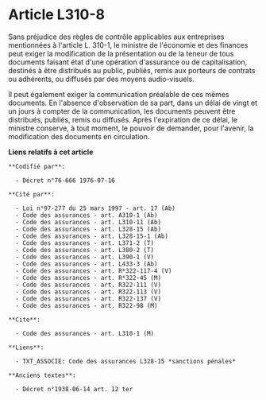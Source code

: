 # Article L310-8

Sans préjudice des règles de contrôle applicables aux entreprises mentionnées à l'article L. 310-1, le ministre de l'économie
et des finances peut exiger la modification de la présentation ou de la teneur de tous documents faisant état d'une opération
d'assurance ou de capitalisation, destinés à être distribués au public, publiés, remis aux porteurs de contrats ou adhérents,
ou diffusés par des moyens audio-visuels.

Il peut également exiger la communication préalable de ces mêmes documents. En l'absence d'observation de sa part, dans un
délai de vingt et un jours à compter de la communication, les documents peuvent être distribués, publiés, remis ou diffusés.
Après l'expiration de ce délai, le ministre conserve, à tout moment, le pouvoir de demander, pour l'avenir, la modification
des documents en circulation.

**Liens relatifs à cet article**

	**Codifié par**:

	  - Décret n°76-666 1976-07-16

	**Cité par**:

	  - Loi n°97-277 du 25 mars 1997 - art. 17 (Ab)
	  - Code des assurances - art. A310-1 (Ab)
	  - Code des assurances - art. L310-11 (Ab)
	  - Code des assurances - art. L328-15 (Ab)
	  - Code des assurances - art. L328-15-1 (Ab)
	  - Code des assurances - art. L371-2 (T)
	  - Code des assurances - art. L380-2 (T)
	  - Code des assurances - art. L390-1 (V)
	  - Code des assurances - art. L433-3 (Ab)
	  - Code des assurances - art. R*322-117-4 (V)
	  - Code des assurances - art. R*322-45 (M)
	  - Code des assurances - art. R322-111 (V)
	  - Code des assurances - art. R322-113 (V)
	  - Code des assurances - art. R322-137 (V)
	  - Code des assurances - art. R322-98 (M)

	**Cite**:

	  - Code des assurances - art. L310-1 (M)

	**Liens**:

	  - TXT_ASSOCIE: Code des assurances L328-15 *sanctions pénales*

	**Anciens textes**:

	  - Décret n°1938-06-14 art. 12 ter
